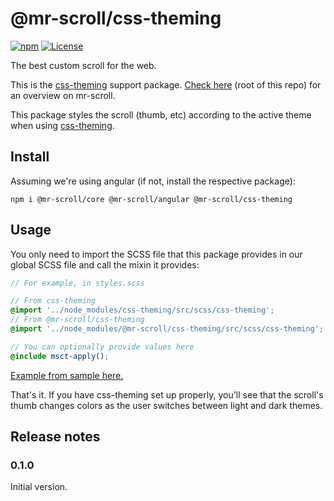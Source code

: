 # @mr-scroll/css-theming

[![npm](https://img.shields.io/npm/v/@mr-scroll/css-theming.svg)](https://www.npmjs.com/package/@mr-scroll/css-theming)
[![License](https://img.shields.io/badge/license-MIT-blue.svg)](https://opensource.org/licenses/MIT)

The best custom scroll for the web.

This is the [css-theming](https://github.com/mrahhal/css-theming) support package. [Check here](../..) (root of this repo) for an overview on mr-scroll.

This package styles the scroll (thumb, etc) according to the active theme when using [css-theming](https://github.com/mrahhal/css-theming).

## Install

Assuming we're using angular (if not, install the respective package):
```
npm i @mr-scroll/core @mr-scroll/angular @mr-scroll/css-theming
```

## Usage

You only need to import the SCSS file that this package provides in our global SCSS file and call the mixin it provides:
```scss
// For example, in styles.scss

// From css-theming
@import '../node_modules/css-theming/src/scss/css-theming';
// From @mr-scroll/css-theming
@import '../node_modules/@mr-scroll/css-theming/src/scss/css-theming';

// You can optionally provide values here
@include msct-apply();
```

[Example from sample here.](https://github.com/mrahhal/mr-scroll/blob/0780d36414c7032a5853daa53ec390cc9427537c/samples/angular/src/styles.scss#L3-L7)

That's it. If you have css-theming set up properly, you'll see that the scroll's thumb changes colors as the user switches between light and dark themes.

## Release notes

### 0.1.0

Initial version.
